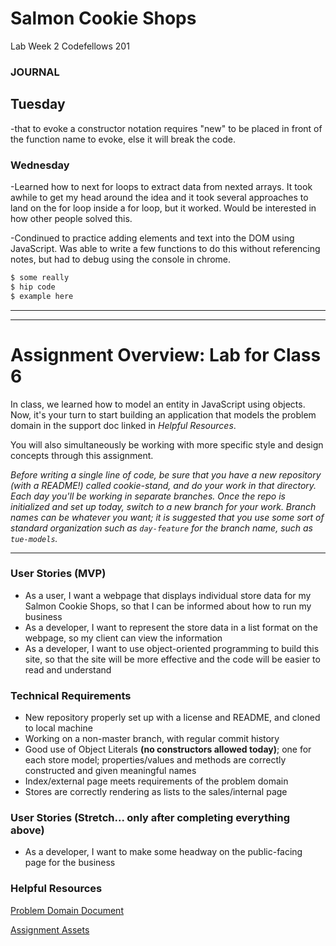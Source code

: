 # Salmon Cookie Shops

Lab Week 2 Codefellows 201

### JOURNAL

## Tuesday
 -that to evoke a constructor notation requires "new" to be placed in front of the function name to evoke, else it will break the code.

### Wednesday
-Learned how to next for loops to extract data from nexted arrays.  It took awhile to get my head around the idea and it took several approaches to land on the for loop inside a for loop, but it worked.  Would be interested in how other people solved this.

-Condinued to practice adding elements and text into the DOM using JavaScript.  Was able to write a few functions to do this without referencing notes, but had to debug using the console in chrome. 



```sh
$ some really
$ hip code
$ example here
```
---
---


# Assignment Overview: Lab for Class 6

In class, we learned how to model an entity in JavaScript using objects. Now, it's your turn to start building an application that models the problem domain in the support doc linked in *Helpful Resources*.

You will also simultaneously be working with more specific style and design concepts through this assignment.

*Before writing a single line of code, be sure that you have a new repository (with a README!) called cookie-stand, and do your work in that directory. Each day you'll be working in separate branches. Once the repo is initialized and set up today, switch to a new branch for your work. Branch names can be whatever you want; it is suggested that you use some sort of standard organization such as `day-feature` for the branch name, such as `tue-models`.*

---

### User Stories (MVP)
 - As a user, I want a webpage that displays individual store data for my Salmon Cookie Shops, so that I can be informed about how to run my business
 - As a developer, I want to represent the store data in a list format on the webpage, so my client can view the information
 - As a developer, I want to use object-oriented programming to build this site, so that the site will be more effective and the code will be easier to read and understand

### Technical Requirements
 - New repository properly set up with a license and README, and cloned to local machine
 - Working on a non-master branch, with regular commit history
 - Good use of Object Literals **(no constructors allowed today)**; one for each store model; properties/values and methods are correctly constructed and given meaningful names
 - Index/external page meets requirements of the problem domain
 - Stores are correctly rendering as lists to the sales/internal page

### User Stories (Stretch... only after completing everything above)
 - As a developer, I want to make some headway on the public-facing page for the business

### Helpful Resources
[Problem Domain Document](assets/support.md)

[Assignment Assets](assets)
